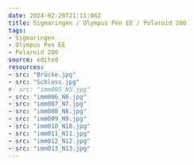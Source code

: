 ```yaml
---
date: 2024-02-26T21:15:06Z
title: Sigmaringen / Olympus Pen EE / Polaroid 200
tags:
- Sigmaringen
- Olympus Pen EE
- Polaroid 200
source: edited
resources:
- src: "Brücke.jpg"
- src: "Schloss.jpg"
#- src: "imm005_N5.jpg"
- src: "imm006_N6.jpg"
- src: "imm007_N7.jpg"
- src: "imm008_N8.jpg"
- src: "imm009_N9.jpg"
- src: "imm010_N10.jpg"
- src: "imm011_N11.jpg"
- src: "imm012_N12.jpg"
- src: "imm013_N13.jpg"
---
```

